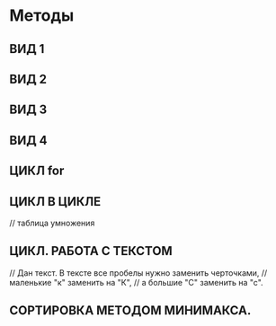 # Методы

## ВИД 1
## ВИД 2
## ВИД 3
## ВИД 4
## ЦИКЛ for
## ЦИКЛ В ЦИКЛЕ
// таблица умножения
## ЦИКЛ. РАБОТА С ТЕКСТОМ
// Дан текст. В тексте все пробелы нужно заменить черточками,
// маленькие "к" заменить на "К",
// а большие "С" заменить на "с".
## СОРТИРОВКА МЕТОДОМ МИНИМАКСА.
